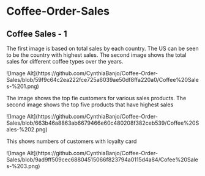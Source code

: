 # Coffee-Order-Sales
## Coffee Sales - 1
<p>The first image is based on total sales by each country. The US can be seen to be the country with highest sales. The second image shows the total sales for different coffee types over the years.</p>
![Image Alt](https://github.com/CynthiaBanjo/Coffee-Order-Sales/blob/59f9c64c2ea222fce725a6039ae50df8ffa220a0/Coffee%20Sales-%201.png)
<p>The image shows the top fie customers for various sales products. The second image shows the top five products that have highest sales</p>
![Image Alt](https://github.com/CynthiaBanjo/Coffee-Order-Sales/blob/663b46a8863ab6679466e60c480208f382ceb539/Coffee%20Sales-%202.png)
<p>This shows numbers of customers with loyalty card</p>
![Image Alt](https://github.com/CynthiaBanjo/Coffee-Order-Sales/blob/9ad9ff509cec68804515066f823794a0115d4a84/Cofee%20Sales-%203.png)
